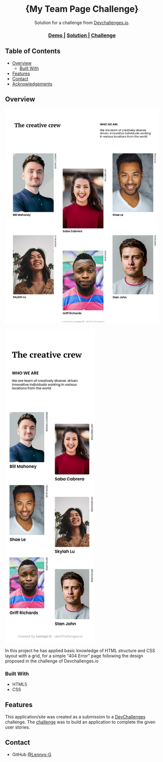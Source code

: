 <!-- Please update value in the {}  -->

<h1 align="center">{My Team Page Challenge}</h1>

<div align="center">
   Solution for a challenge from  <a href="http://devchallenges.io" target="_blank">Devchallenges.io</a>.
</div>

<div align="center">
  <h3>
    <a href="https://lennys-g.github.io/devChallenges/my-team-page-master/index.html">
      Demo
    </a>
    <span> | </span>
    <a href="https://devchallenges.io/solutions/WlssltmzNPXq9lEVZOpX">
      Solution
    </a>
    <span> | </span>
    <a href="https://devchallenges.io/challenges/hhmesazsqgKXrTkYkt0U">
      Challenge
    </a>
  </h3>
</div>

<!-- TABLE OF CONTENTS -->

## Table of Contents

- [Overview](#overview)
  - [Built With](#built-with)
- [Features](#features)
- [Contact](#contact)
- [Acknowledgements](#acknowledgements)

<!-- OVERVIEW -->

## Overview

![screenshot](https://raw.githubusercontent.com/Lennys-G/devChallenges/master/my-team-page-master/screenshot/lennys-g.github.io_screenshot(Desktop%201024).png)

![screenshot](https://raw.githubusercontent.com/Lennys-G/devChallenges/master/my-team-page-master/screenshot/lennys-g.github.io_screenshot(iPhone%2012%20Pro).png)

In this project he has applied basic knowledge of HTML structure and CSS layout with a grid, for a simple "404 Error" page following the design proposed in the challenge of Devchallenges.io

</div>

### Built With

<!-- This section should list any major frameworks that you built your project using. Here are a few examples.-->

- HTML5
- CSS

## Features

<!-- List the features of your application or follow the template. Don't share the figma file here :) -->

This application/site was created as a submission to a [DevChallenges](https://devchallenges.io/challenges) challenge. The [challenge](https://devchallenges.io/challenges/wBunSb7FPrIepJZAg0sY) was to build an application to complete the given user stories.

## Contact

- GitHub [@Lennys-G](https://github.com/Lennys-G)
